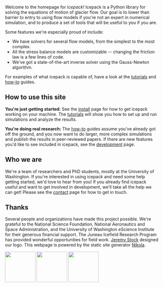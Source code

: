 <!--
.. title: Home
.. slug: index
.. date: 2020-09-05 15:58:59 UTC-07:00
.. tags: mathjax
.. category:
.. link:
.. description:
.. type: text
.. hidetitle: True
-->

Welcome to the homepage for *icepack*!
Icepack is a Python library for solving the equations of motion of glacier flow.
Our goal is to lower than barrier to entry to using flow models if you're not an expert in numerical simulation, and to produce a set of tools that will be useful to you if you are.

Some features we're especially proud of include:

* We have solvers for several flow models, from the simplest to the most complex.
* All the stress balance models are customizable -- changing the friction law is a few lines of code.
* We've got a state-of-the-art inverse solver using the Gauss-Newton algorithm.

For examples of what icepack is capable of, have a look at the [tutorials](/tutorials/) and [how-to](/how-to/) guides.

## How to use this site

**You're just getting started:** See the [install](/install/) page for how to get icepack working on your machine.
The [tutorials](/tutorials/) will show you how to set up and run simulations and analyze the results.

**You're doing real research:** The [how-to](/how-to/) guides assume you've already got off the ground, and you now want to do larger, more complex simulations and publish the results in peer-reviewed papers.
If there are new features you'd like to see included in icepack, see the [development](/developers/) page.

## Who we are

We're a team of researchers and PhD students, mostly at the University of Washington.
If you're interested in using icepack and need some help getting started, we'd love to hear from you!
If you already find icepack useful and want to get involved in development, we'll take all the help we can get!
Please see the [contact](/contact/) page for how to get in touch.

## Thanks

Several people and organizations have made this project possible.
We're grateful to the National Science Foundation, National Aeronautics and Space Administration, and the University of Washington eScience Institute for their generous financial support.
The Juneau Icefield Research Program has provided wonderful opportunities for field work.
[Jeremy Stock](http://jeremystock.com/) designed our logo.
This webpage is powered by the static site generator [Nikola](https://getnikola.com).

<img src="https://www.nsf.gov/images/logos/NSF_4-Color_bitmap_Logo_thumb.jpg" height="100px">
<img src="https://www.nasa.gov/sites/all/themes/custom/nasatwo/images/nasa-logo.svg" height="100px">
<img src="https://images.squarespace-cdn.com/content/v1/506e663fe4b04973cff68e47/1369952390562-6Z312A18G5AXIP7B4ZUH/ke17ZwdGBToddI8pDm48kPN_12wwgQFQ1P_MNUxodclZw-zPPgdn4jUwVcJE1ZvWQUxwkmyExglNqGp0IvTJZamWLI2zvYWH8K3-s_4yszcp2ryTI0HqTOaaUohrI8PIptSEwx6RWl3Iho5G7dcdVrve9aC9KuCr35c8ZMFQhoQKMshLAGzx4R3EDFOm1kBS/JIRP_Blue.jpg" height="100px">
